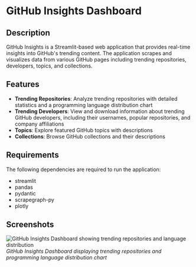 # GitHub Insights Dashboard

## Description
GitHub Insights is a Streamlit-based web application that provides real-time insights into GitHub's trending content. The application scrapes and visualizes data from various GitHub pages including trending repositories, developers, topics, and collections.


## Features
- **Trending Repositories**: Analyze trending repositories with detailed statistics and a programming language distribution chart
- **Trending Developers**: View and download information about trending GitHub developers, including their usernames, popular repositories, and company affiliations
- **Topics**: Explore featured GitHub topics with descriptions
- **Collections**: Browse GitHub collections and their descriptions

## Requirements
The following dependencies are required to run the application:
- streamlit
- pandas
- pydantic
- scrapegraph-py
- plotly

## Screenshots

![GitHub Insights Dashboard showing trending repositories and language distribution](assets/gh_scraper_image.png)
*GitHub Insights Dashboard displaying trending repositories and programming language distribution chart*
